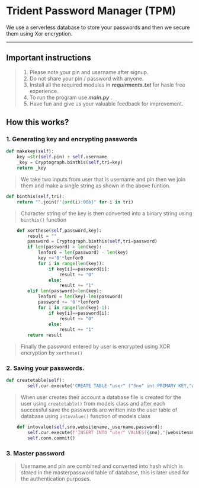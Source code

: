 # Trident Password Manager (TPM)
We use a serverless database to store your passwords and then we secure them using Xor encryption.
***
## Important instructions
> 1. Please note your pin and username after signup.
> 1. Do not share your pin / password with anyone.
> 1. Install all the required modules in ***requirments.txt*** for hasle free experience.
> 1. To run the program use ***main.py*** .
> 1. Have fun and give us your valuable feedback for improvement.
## How this works?
### 1. Generating key and encrypting passwords
```py 
def makekey(self): 
    key =str(self.pin) + self.username 
    _key = Cryptograph.binthis(self,tri=key)
    return _key
```
> We take two inputs from user that is username and pin then we join them and make a single string as shown in the above funtion.
```py 
def binthis(self,tri): 
    return "".join(f"{ord(i):08b}" for i in tri)
```
>Character string of the key is then converted into a binary string using ```binthis()``` function

```py
    def xorthese(self,password,key):
        result = ""
        password = Cryptograph.binthis(self,tri=password)
        if len(password) > len(key):
            lenfor0 = len(password) - len(key)
            key +='0'*lenfor0
            for i in range(len(key)):
                if key[i]==password[i]:
                    result += "0"
                else:
                    result += "1"
        elif len(password)<len(key):
            lenfor0 = len(key)-len(password)
            password += '0'*lenfor0
            for i in range(len(key)-1):
                if key[i]==password[i]:
                    result += "0"
                else:
                    result += "1"
        return result
```
>Finally the password entered by user is encrypted using XOR encryption by ```xorthese()```
### 2. Saving your passwords.
```py
def createtable(self):
        self.cur.execute('CREATE TABLE "user" ("Sno" int PRIMARY KEY,"website_name" text,"username" text, "password" text)')
```

> When user creates their account a database file is created for the user using ```createtable()``` from models class and after each successful save the passwords are written into the user table of database using  ```intovalue()``` function of models class
```py 
    def intovalue(self,sno,websitename,_username,password):
        self.cur.execute(f'INSERT INTO "user" VALUES({sno},"{websitename}","{_username}","{password}")')
        self.conn.commit()
```
### 3. Master password 
>Username and pin are combined and converted into hash which is stored in the masterpassword table of database, this is later used for the authentication purposes.
